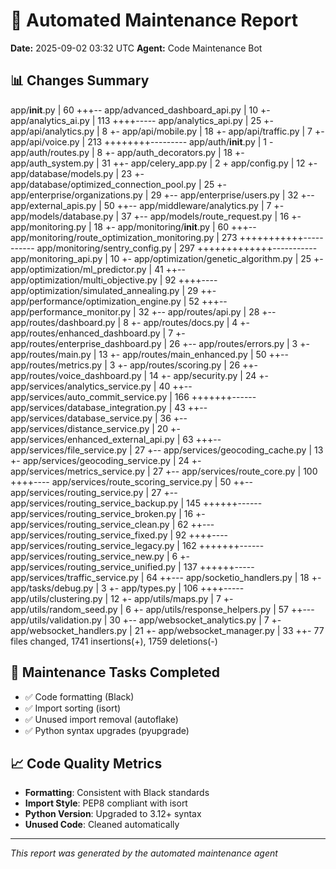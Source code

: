# 🤖 Automated Maintenance Report

**Date:** 2025-09-02 03:32 UTC
**Agent:** Code Maintenance Bot

## 📊 Changes Summary

app/__init__.py                                 |  60 +++--
 app/advanced_dashboard_api.py                   |  10 +-
 app/analytics_ai.py                             | 113 ++++-----
 app/analytics_api.py                            |  25 +-
 app/api/analytics.py                            |   8 +-
 app/api/mobile.py                               |  18 +-
 app/api/traffic.py                              |   7 +-
 app/api/voice.py                                | 213 ++++++++---------
 app/auth/__init__.py                            |   1 -
 app/auth/routes.py                              |   8 +-
 app/auth_decorators.py                          |  18 +-
 app/auth_system.py                              |  31 ++-
 app/celery_app.py                               |   2 +
 app/config.py                                   |  12 +-
 app/database/models.py                          |  23 +-
 app/database/optimized_connection_pool.py       |  25 +-
 app/enterprise/organizations.py                 |  29 +--
 app/enterprise/users.py                         |  32 +--
 app/external_apis.py                            |  50 ++--
 app/middleware/analytics.py                     |   7 +-
 app/models/database.py                          |  37 +--
 app/models/route_request.py                     |  16 +-
 app/monitoring.py                               |  18 +-
 app/monitoring/__init__.py                      |  60 +++--
 app/monitoring/route_optimization_monitoring.py | 273 +++++++++++-----------
 app/monitoring/sentry_config.py                 | 297 +++++++++++++-----------
 app/monitoring_api.py                           |  10 +-
 app/optimization/genetic_algorithm.py           |  25 +-
 app/optimization/ml_predictor.py                |  41 ++--
 app/optimization/multi_objective.py             |  92 ++++----
 app/optimization/simulated_annealing.py         |  29 ++-
 app/performance/optimization_engine.py          |  52 +++--
 app/performance_monitor.py                      |  32 +--
 app/routes/api.py                               |  28 +--
 app/routes/dashboard.py                         |   8 +-
 app/routes/docs.py                              |   4 +-
 app/routes/enhanced_dashboard.py                |   7 +-
 app/routes/enterprise_dashboard.py              |  26 +--
 app/routes/errors.py                            |   3 +-
 app/routes/main.py                              |  13 +-
 app/routes/main_enhanced.py                     |  50 ++--
 app/routes/metrics.py                           |   3 +-
 app/routes/scoring.py                           |  26 ++-
 app/routes/voice_dashboard.py                   |  14 +-
 app/security.py                                 |  24 +-
 app/services/analytics_service.py               |  40 ++--
 app/services/auto_commit_service.py             | 166 +++++++------
 app/services/database_integration.py            |  43 ++--
 app/services/database_service.py                |  36 +--
 app/services/distance_service.py                |  20 +-
 app/services/enhanced_external_api.py           |  63 +++--
 app/services/file_service.py                    |  27 +--
 app/services/geocoding_cache.py                 |  13 +-
 app/services/geocoding_service.py               |  24 +-
 app/services/metrics_service.py                 |  27 +--
 app/services/route_core.py                      | 100 ++++----
 app/services/route_scoring_service.py           |  50 ++--
 app/services/routing_service.py                 |  27 +--
 app/services/routing_service_backup.py          | 145 ++++++------
 app/services/routing_service_broken.py          |  16 +-
 app/services/routing_service_clean.py           |  62 ++---
 app/services/routing_service_fixed.py           |  92 ++++----
 app/services/routing_service_legacy.py          | 162 +++++++------
 app/services/routing_service_new.py             |   6 +-
 app/services/routing_service_unified.py         | 137 ++++++-----
 app/services/traffic_service.py                 |  64 ++---
 app/socketio_handlers.py                        |  18 +-
 app/tasks/debug.py                              |   3 +-
 app/types.py                                    | 106 ++++-----
 app/utils/clustering.py                         |  12 +-
 app/utils/maps.py                               |   7 +-
 app/utils/random_seed.py                        |   6 +-
 app/utils/response_helpers.py                   |  57 ++---
 app/utils/validation.py                         |  30 +--
 app/websocket_analytics.py                      |   7 +-
 app/websocket_handlers.py                       |  21 +-
 app/websocket_manager.py                        |  33 ++-
 77 files changed, 1741 insertions(+), 1759 deletions(-)

## 🔧 Maintenance Tasks Completed

- ✅ Code formatting (Black)
- ✅ Import sorting (isort)  
- ✅ Unused import removal (autoflake)
- ✅ Python syntax upgrades (pyupgrade)

## 📈 Code Quality Metrics

- **Formatting**: Consistent with Black standards
- **Import Style**: PEP8 compliant with isort
- **Python Version**: Upgraded to 3.12+ syntax
- **Unused Code**: Cleaned automatically

---
*This report was generated by the automated maintenance agent*

